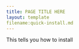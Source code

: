 ```yaml
---
title: PAGE TITLE HERE
layout: template
filename:quick-install.md
--- 
```


This tells you how to install
